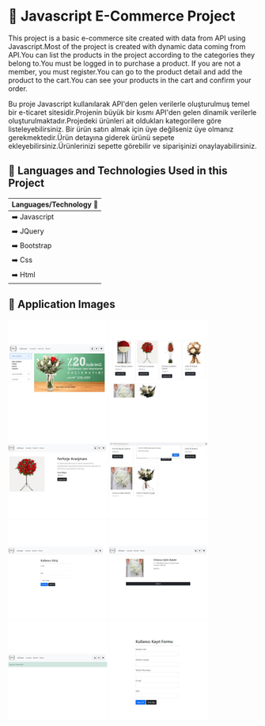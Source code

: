 # :pushpin: Javascript E-Commerce Project

This project is a basic e-commerce site created with data from API using Javascript.Most of the project is created with dynamic data coming from API.You can list the products in the project according to the categories they belong to.You must be logged in to purchase a product. If you are not a member, you must register.You can go to the product detail and add the product to the cart.You can see your products in the cart and confirm your order.

Bu proje Javascript kullanılarak API'den gelen verilerle oluşturulmuş temel bir e-ticaret sitesidir.Projenin büyük bir kısmı API'den gelen dinamik verilerle oluşturulmaktadır.Projedeki ürünleri ait oldukları kategorilere göre listeleyebilirsiniz. Bir ürün satın almak için üye değilseniz üye olmanız gerekmektedir.Ürün detayına giderek ürünü sepete ekleyebilirsiniz.Ürünlerinizi sepette görebilir ve siparişinizi onaylayabilirsiniz.

## :pushpin: Languages and Technologies Used in this Project


| Languages/Technology  :mag_right:    | 
| --------- |
| :arrow_right: Javascript   |
|:arrow_right: JQuery     | 
|:arrow_right: Bootstrap      | 
|:arrow_right: Css     | 
|:arrow_right: Html     | 

## :pushpin: Application Images

<p>
<a href="https://github.com/melikedursunn/Javascript_Ecommerce/blob/main/img/1.jpg" target="_blank">
<img src="https://github.com/melikedursunn/Javascript_Ecommerce/blob/main/img/1.jpg" width="200" style="max-width:100%;"></a>
  
<a href="https://github.com/melikedursunn/Javascript_Ecommerce/blob/main/img/2.jpg" target="_blank">
<img src="https://github.com/melikedursunn/Javascript_Ecommerce/blob/main/img/2.jpg" width="200" style="max-width:100%;"></a>
  
<a href="https://github.com/melikedursunn/Javascript_Ecommerce/blob/main/img/3.jpg" target="_blank">
<img src="https://github.com/melikedursunn/Javascript_Ecommerce/blob/main/img/3.jpg" width="200" style="max-width:100%;"></a>
  
<a href="https://github.com/melikedursunn/Javascript_Ecommerce/blob/main/img/4.jpg" target="_blank">
<img src="https://github.com/melikedursunn/Javascript_Ecommerce/blob/main/img/4.jpg" width="200" style="max-width:100%;"></a>

<a href="https://github.com/melikedursunn/Javascript_Ecommerce/blob/main/img/5.jpg" target="_blank">
<img src="https://github.com/melikedursunn/Javascript_Ecommerce/blob/main/img/5.jpg" width="200" style="max-width:100%;"></a>

<a href="https://github.com/melikedursunn/Javascript_Ecommerce/blob/main/img/6.jpg" target="_blank">
<img src="https://github.com/melikedursunn/Javascript_Ecommerce/blob/main/img/6.jpg" width="200" style="max-width:100%;"></a>

<a href="https://github.com/melikedursunn/Javascript_Ecommerce/blob/main/img/7.jpg" target="_blank">
<img src="https://github.com/melikedursunn/Javascript_Ecommerce/blob/main/img/7.jpg" width="200" style="max-width:100%;"></a>

<a href="https://github.com/melikedursunn/Javascript_Ecommerce/blob/main/img/8.jpg" target="_blank">
<img src="https://github.com/melikedursunn/Javascript_Ecommerce/blob/main/img/8.jpg" width="200" style="max-width:100%;"></a>
</p>
